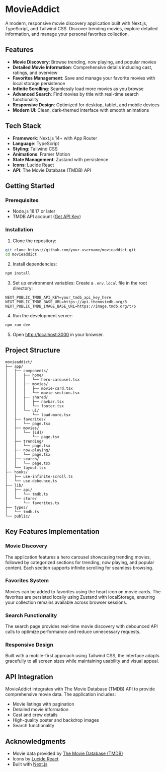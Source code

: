 # MovieAddict

A modern, responsive movie discovery application built with Next.js, TypeScript, and Tailwind CSS. Discover trending movies, explore detailed information, and manage your personal favorites collection.

## Features

- **Movie Discovery**: Browse trending, now playing, and popular movies
- **Detailed Movie Information**: Comprehensive details including cast, ratings, and overview
- **Favorites Management**: Save and manage your favorite movies with local storage persistence
- **Infinite Scrolling**: Seamlessly load more movies as you browse
- **Advanced Search**: Find movies by title with real-time search functionality
- **Responsive Design**: Optimized for desktop, tablet, and mobile devices
- **Modern UI**: Clean, dark-themed interface with smooth animations

## Tech Stack

- **Framework**: Next.js 14+ with App Router
- **Language**: TypeScript
- **Styling**: Tailwind CSS
- **Animations**: Framer Motion
- **State Management**: Zustand with persistence
- **Icons**: Lucide React
- **API**: The Movie Database (TMDB) API

## Getting Started

### Prerequisites

- Node.js 18.17 or later
- TMDB API account ([Get API Key](https://www.themoviedb.org/settings/api))

### Installation

1. Clone the repository:
```bash
git clone https://github.com/your-username/movieaddict.git
cd movieaddict
```

2. Install dependencies:
```bash
npm install
```

3. Set up environment variables:
Create a `.env.local` file in the root directory:

```env
NEXT_PUBLIC_TMDB_API_KEY=your_tmdb_api_key_here
NEXT_PUBLIC_TMDB_BASE_URL=https://api.themoviedb.org/3
NEXT_PUBLIC_TMDB_IMAGE_BASE_URL=https://image.tmdb.org/t/p
```

4. Run the development server:
```bash
npm run dev
```

5. Open [http://localhost:3000](http://localhost:3000) in your browser.

## Project Structure

```
movieaddict/
├── app/
│   ├── components/
│   │   ├── home/
│   │   │   └── hero-carousel.tsx
│   │   ├── movies/
│   │   │   ├── movie-card.tsx
│   │   │   └── movie-section.tsx
│   │   ├── shared/
│   │   │   ├── navbar.tsx
│   │   │   └── footer.tsx
│   │   └── ui/
│   │       └── load-more.tsx
│   ├── favorites/
│   │   └── page.tsx
│   ├── movies/
│   │   └── [id]/
│   │       └── page.tsx
│   ├── trending/
│   │   └── page.tsx
│   ├── now-playing/
│   │   └── page.tsx
│   ├── search/
│   │   └── page.tsx
│   └── layout.tsx
├── hooks/
│   ├── use-infinite-scroll.ts
│   └── use-debounce.ts
├── lib/
│   ├── api/
│   │   └── tmdb.ts
│   └── store/
│       └── favorites.ts
├── types/
│   └── tmdb.ts
└── public/
```

## Key Features Implementation

### Movie Discovery
The application features a hero carousel showcasing trending movies, followed by categorized sections for trending, now playing, and popular content. Each section supports infinite scrolling for seamless browsing.

### Favorites System
Movies can be added to favorites using the heart icon on movie cards. The favorites are persisted locally using Zustand with localStorage, ensuring your collection remains available across browser sessions.

### Search Functionality
The search page provides real-time movie discovery with debounced API calls to optimize performance and reduce unnecessary requests.

### Responsive Design
Built with a mobile-first approach using Tailwind CSS, the interface adapts gracefully to all screen sizes while maintaining usability and visual appeal.

## API Integration

MovieAddict integrates with The Movie Database (TMDB) API to provide comprehensive movie data. The application includes:

- Movie listings with pagination
- Detailed movie information
- Cast and crew details
- High-quality poster and backdrop images
- Search functionality



## Acknowledgments

- Movie data provided by [The Movie Database (TMDB)](https://www.themoviedb.org/)
- Icons by [Lucide React](https://lucide.dev/)
- Built with [Next.js](https://nextjs.org/)

